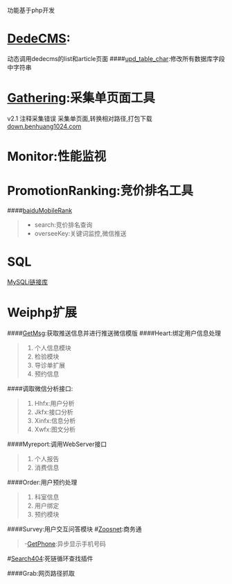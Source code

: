 功能基于php开发
# [DedeCMS](DedeCMS):
动态调用dedecms的list和article页面
####[upd_table_char](DedeCMS/upd_table_char.php):修改所有数据库字段中字符串

# [Gathering](Gathering):采集单页面工具
v2.1 注释采集错误
采集单页面,转换相对路径,打包下载
<a href="http://down.benhuang1024.com" target="_blank">down.benhuang1024.com</a>

# Monitor:性能监视

# PromotionRanking:竞价排名工具
####[baiduMobileRank](PromotionRanking/baiduMobileRank)
> - search:竞价排名查询
> - overseeKey:关键词监控,微信推送

# SQL
[MySQLi链接库](SQL/MySQLi/MySQL.class.php)

# Weiphp扩展
####[GetMsg](/WeiPHP/GetMsg):获取推送信息并进行推送微信模版
####Heart:绑定用户信息处理
>1. 个人信息模块
>2. 检验模块
>3. 导诊单扩展
>4. 预约信息

####调取微信分析接口:
>1. Hhfx:用户分析
>2. Jkfx:接口分析
>3. Xinfx:信息分析
>4. Xwfx:图文分析

####Myreport:调用WebServer接口
>1. 个人报告
>2. 消费信息

####Order:用户预约处理
>1. 科室信息
>2. 用户绑定
>3. 预约模块

####Survey:用户交互问答模块
#[Zoosnet](Zoosnet):商务通
>-[GetPhone](Zoosnet/GetPhone):异步显示手机号码

#[Search404](search404):死链循环查找插件

####Grab:网页路径抓取
